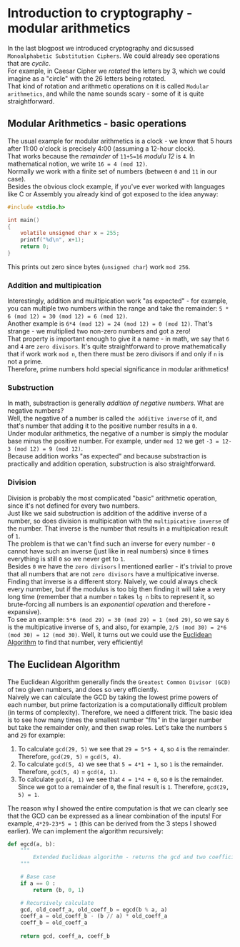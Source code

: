 # Introduction to cryptography - modular arithmetics
In the last blogpost we introduced cryptography and dicsussed `Monoalphabetic Substitution Ciphers`. We could already see operations that are *cyclic*.  
For example, in Caesar Cipher we *rotated* the letters by 3, which we could imagine as a "circle" with the 26 letters being rotated.  
That kind of rotation and arithmetic operations on it is called `Modular arithmetics`, and while the name sounds scary - some of it is quite straightforward.

## Modular Arithmetics - basic operations
The usual example for modular arithmetics is a clock - we know that 5 hours after 11:00 o'clock is precisely 4:00 (assuming a 12-hour clock).  
That works because the *remainder* of `11+5=16` *modulu 12* is `4`. In mathematical notion, we write `16 = 4 (mod 12)`.  
Normally we work with a finite set of numbers (between `0` and `11` in our case).  
Besides the obvious clock example, if you've ever worked with languages like C or Assembly you already kind of got exposed to the idea anyway:

```c
#include <stdio.h>

int main()
{
    volatile unsigned char x = 255;
    printf("%d\n", x+1);
    return 0;
}
```

This prints out zero since bytes (`unsigned char`) work `mod 256`.

### Addition and multipication
Interestingly, addition and muiltipication work "as expected" - for example, you can multiple two numbers within the range and take the remainder: `5 * 6 (mod 12) = 30 (mod 12) = 6 (mod 12)`.  
Another example is `6*4 (mod 12) = 24 (mod 12) = 0 (mod 12)`. That's strange - we multiplied two non-zero numbers and got a zero!  
That property is important enough to give it a name - in math, we say that `6` and `4` are `zero divisors`. It's quite straightforward to prove mathematically that if work work `mod n`, then there must be zero divisors if and only if `n` is not a prime.  
Therefore, prime numbers hold special significance in modular arithmetics!

### Substruction
In math, substraction is generally *addition of negative numbers*. What are negative numbers?  
Well, the negative of a number is called `the additive inverse` of it, and that's number that adding it to the positive number results in a `0`.  
Under modular arithmetics, the negative of a number is simply the modular base minus the positive number. For example, under `mod 12` we get `-3 = 12-3 (mod 12) = 9 (mod 12)`.  
Because addition works "as expected" and because substraction is practically and addition operation, substruction is also straightforward.

### Division
Division is probably the most complicated "basic" arithmetic operation, since it's not defined for every two numbers.  
Just like we said substruction is addition of the additive inverse of a number, so does division is multipication with the `multipicative inverse` of the number. That inverse is the number that results in a multipication result of `1`.  
The problem is that we can't find such an inverse for every number - `0` cannot have such an inverse (just like in real numbers) since `0` times everything is still `0` so we never get to `1`.  
Besides `0` we have the `zero divisors` I mentioned earlier - it's trivial to prove that all numbers that are not `zero divisors` have a multipicative inverse.  
Finding that inverse is a different story. Naively, we could always check every nunmber, but if the modulus is too big then finding it will take a very long time (remember that a number `n` takes `lg n` bits to represent it, so brute-forcing all numbers is an *exponential operation* and therefore - expansive).  
To see an example: `5*6 (mod 29) = 30 (mod 29) = 1 (mod 29)`, so we say `6` is the multipicative inverse of `5`, and also, for example, `2/5 (mod 30) = 2*6 (mod 30) = 12 (mod 30)`.
Well, it turns out we could use the [Euclidean Algorithm](https://en.wikipedia.org/wiki/Euclidean_algorithm) to find that number, very efficiently!

## The Euclidean Algorithm
The Euclidean Algorithm generally finds the `Greatest Common Divisor (GCD)` of two given numbers, and does so very efficiently.  
Naively we can calculate the GCD by taking the lowest prime powers of each number, but prime factorization is a computationally difficult problem (in terms of complexity). Therefore, we need a different trick.
The basic idea is to see how many times the smallest number "fits" in the larger number but take the remainder only, and then swap roles.
Let's take the numbers `5` and `29` for example:
1. To calculate `gcd(29, 5)` we see that `29 = 5*5 + 4`, so `4` is the remainder. Therefore, `gcd(29, 5)` = `gcd(5, 4)`.
2. To calculate `gcd(5, 4)` we see that `5 = 4*1 + 1`, so `1` is the remainder. Therefore, `gcd(5, 4)` = `gcd(4, 1)`.
3. To calculate `gcd(4, 1)` we see that `4 = 1*4 + 0`, so `0` is the remainder. Since we got to a remainder of `0`, the final result is `1`.
Therefore, `gcd(29, 5) = 1`.

The reason why I showed the entire computation is that we can clearly see that the GCD can be expressed as a linear combination of the inputs!
For example, `4*29-23*5 = 1` (this can be derived from the 3 steps I showed earlier). 
We can implement the algorithm recursively:

```python
def egcd(a, b):
    """
        Extended Euclidean algorithm - returns the gcd and two coefficients to get a linear combination of inputs.
    """

    # Base case
    if a == 0 :
        return (b, 0, 1)

    # Recursively calculate
    gcd, old_coeff_a, old_coeff_b = egcd(b % a, a)
    coeff_a = old_coeff_b - (b // a) * old_coeff_a
    coeff_b = old_coeff_a
     
    return gcd, coeff_a, coeff_b
```


